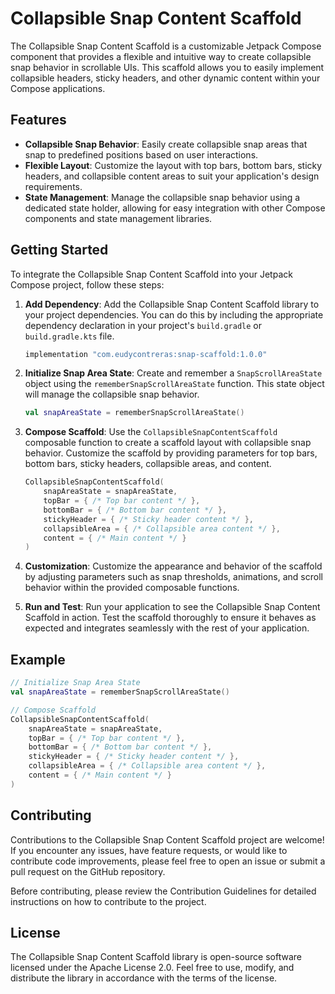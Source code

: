 # Collapsible Snap Content Scaffold

The Collapsible Snap Content Scaffold is a customizable Jetpack Compose component that provides a flexible and intuitive way to create collapsible snap behavior in scrollable UIs. This scaffold allows you to easily implement collapsible headers, sticky headers, and other dynamic content within your Compose applications.

## Features

- **Collapsible Snap Behavior**: Easily create collapsible snap areas that snap to predefined positions based on user interactions.
- **Flexible Layout**: Customize the layout with top bars, bottom bars, sticky headers, and collapsible content areas to suit your application's design requirements.
- **State Management**: Manage the collapsible snap behavior using a dedicated state holder, allowing for easy integration with other Compose components and state management libraries.

## Getting Started

To integrate the Collapsible Snap Content Scaffold into your Jetpack Compose project, follow these steps:

1. **Add Dependency**: Add the Collapsible Snap Content Scaffold library to your project dependencies. You can do this by including the appropriate dependency declaration in your project's `build.gradle` or `build.gradle.kts` file.

    ```gradle
    implementation "com.eudycontreras:snap-scaffold:1.0.0"
    ```

2. **Initialize Snap Area State**: Create and remember a `SnapScrollAreaState` object using the `rememberSnapScrollAreaState` function. This state object will manage the collapsible snap behavior.

    ```kotlin
    val snapAreaState = rememberSnapScrollAreaState()
    ```

3. **Compose Scaffold**: Use the `CollapsibleSnapContentScaffold` composable function to create a scaffold layout with collapsible snap behavior. Customize the scaffold by providing parameters for top bars, bottom bars, sticky headers, collapsible areas, and content.

    ```kotlin
    CollapsibleSnapContentScaffold(
        snapAreaState = snapAreaState,
        topBar = { /* Top bar content */ },
        bottomBar = { /* Bottom bar content */ },
        stickyHeader = { /* Sticky header content */ },
        collapsibleArea = { /* Collapsible area content */ },
        content = { /* Main content */ }
    )
    ```

4. **Customization**: Customize the appearance and behavior of the scaffold by adjusting parameters such as snap thresholds, animations, and scroll behavior within the provided composable functions.

5. **Run and Test**: Run your application to see the Collapsible Snap Content Scaffold in action. Test the scaffold thoroughly to ensure it behaves as expected and integrates seamlessly with the rest of your application.

## Example

```kotlin
// Initialize Snap Area State
val snapAreaState = rememberSnapScrollAreaState()

// Compose Scaffold
CollapsibleSnapContentScaffold(
    snapAreaState = snapAreaState,
    topBar = { /* Top bar content */ },
    bottomBar = { /* Bottom bar content */ },
    stickyHeader = { /* Sticky header content */ },
    collapsibleArea = { /* Collapsible area content */ },
    content = { /* Main content */ }
)
```
## Contributing
Contributions to the Collapsible Snap Content Scaffold project are welcome! If you encounter any issues, have feature requests, or would like to contribute code improvements, please feel free to open an issue or submit a pull request on the GitHub repository.

Before contributing, please review the Contribution Guidelines for detailed instructions on how to contribute to the project.

## License
The Collapsible Snap Content Scaffold library is open-source software licensed under the Apache License 2.0. Feel free to use, modify, and distribute the library in accordance with the terms of the license.


